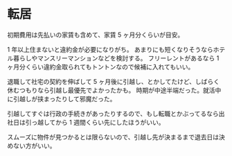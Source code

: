 # 転居

初期費用は先払いの家賃も含めて、家賃 5 ヶ月分くらいが目安。

1 年以上住まないと違約金が必要になりがち。
あまりにも短くなりそうならホテル暮らしやマンスリーマンションなどを検討する。
フリーレントがあるなら 1 ヶ月分くらい違約金取られてもトントンなので候補に入れてもいい。

退職して社宅の契約を伸ばして 5 ヶ月後に引越し、とかしてたけど、しばらく休むつもりなら引越し最優先でよかったかも。
時期が中途半端だった。就活中に引越しが挟まったりして邪魔だった。

引越してすぐは行政の手続きがあったりするので、もし転職とかぶってるなら出社日は引っ越してから 1 週間くらい先にしたほうがいい。

スムーズに物件が見つかるとは限らないので、引越し先が決まるまで退去日は決めない方がいい。
